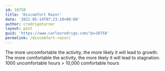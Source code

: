 ```yaml
---
id: 10758
title: 'Discomfort Razor'
date: '2021-05-14T07:23:10+00:00'
author: crodrigoturner
layout: post
guid: 'https://www.carlosrodrigo.com/?p=10758'
permalink: /discomfort-razor/
---
```


The more uncomfortable the activity, the more likely it will lead to growth.  
The more comfortable the activity, the more likely it will lead to stagnation.  
1000 uncomfortable hours &gt; 10,000 comfortable hours